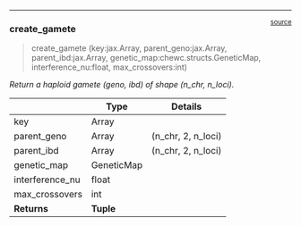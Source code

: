 

<!-- WARNING: THIS FILE WAS AUTOGENERATED! DO NOT EDIT! -->

------------------------------------------------------------------------

<a href="https://github.com/cjGO/chewc/blob/main/chewc/meiosis.py#L15"
target="_blank" style="float:right; font-size:smaller">source</a>

### create_gamete

>  create_gamete (key:jax.Array, parent_geno:jax.Array,
>                     parent_ibd:jax.Array,
>                     genetic_map:chewc.structs.GeneticMap,
>                     interference_nu:float, max_crossovers:int)

*Return a haploid gamete (geno, ibd) of shape (n_chr, n_loci).*

<table>
<thead>
<tr>
<th></th>
<th><strong>Type</strong></th>
<th><strong>Details</strong></th>
</tr>
</thead>
<tbody>
<tr>
<td>key</td>
<td>Array</td>
<td></td>
</tr>
<tr>
<td>parent_geno</td>
<td>Array</td>
<td>(n_chr, 2, n_loci)</td>
</tr>
<tr>
<td>parent_ibd</td>
<td>Array</td>
<td>(n_chr, 2, n_loci)</td>
</tr>
<tr>
<td>genetic_map</td>
<td>GeneticMap</td>
<td></td>
</tr>
<tr>
<td>interference_nu</td>
<td>float</td>
<td></td>
</tr>
<tr>
<td>max_crossovers</td>
<td>int</td>
<td></td>
</tr>
<tr>
<td><strong>Returns</strong></td>
<td><strong>Tuple</strong></td>
<td></td>
</tr>
</tbody>
</table>
